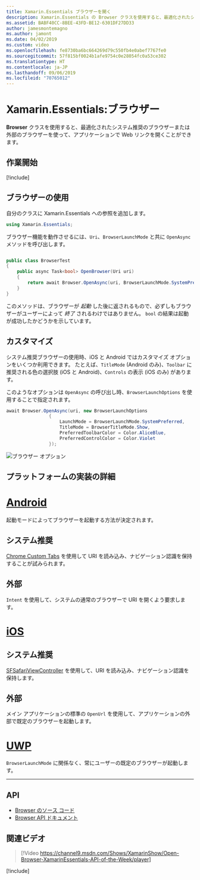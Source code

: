 ```yaml
---
title: Xamarin.Essentials ブラウザーを開く
description: Xamarin.Essentials の Browser クラスを使用すると、最適化されたシステム推奨のブラウザーまたは外部のブラウザーを使って、アプリケーションで Web リンクを開くことができます。
ms.assetid: BABF40CC-8BEE-43FD-BE12-6301DF27DD33
author: jamesmontemagno
ms.author: jamont
ms.date: 04/02/2019
ms.custom: video
ms.openlocfilehash: fe8730ba6bc664269d79c550fb4e0abef7767fe0
ms.sourcegitcommit: 57f815bf0024b1afe9754c0e28054fc0a53ce302
ms.translationtype: HT
ms.contentlocale: ja-JP
ms.lasthandoff: 09/06/2019
ms.locfileid: "70765012"
---
```

# <a name="xamarinessentials-browser"></a>Xamarin.Essentials:ブラウザー

**Browser** クラスを使用すると、最適化されたシステム推奨のブラウザーまたは外部のブラウザーを使って、アプリケーションで Web リンクを開くことができます。

## <a name="get-started"></a>作業開始

[!include[](~/essentials/includes/get-started.md)]

## <a name="using-browser"></a>ブラウザーの使用

自分のクラスに Xamarin.Essentials への参照を追加します。

```csharp
using Xamarin.Essentials;
```

ブラウザー機能を動作させるには、`Uri`、`BrowserLaunchMode` と共に `OpenAsync` メソッドを呼び出します。

```csharp

public class BrowserTest
{
    public async Task<bool> OpenBrowser(Uri uri)
    {
        return await Browser.OpenAsync(uri, BrowserLaunchMode.SystemPreferred);
    }
}
```

このメソッドは、ブラウザーが _起動_ した後に返されるもので、必ずしもブラウザーがユーザーによって _終了_ されるわけではありません。  `bool` の結果は起動が成功したかどうかを示しています。

## <a name="customization"></a>カスタマイズ

システム推奨ブラウザーの使用時、iOS と Android ではカスタマイズ オプションをいくつか利用できます。 たとえば、`TitleMode` (Android のみ)、`Toolbar` に推奨される色の選択肢 (iOS と Android)、`Controls` の表示 (iOS のみ) があります。 

このようなオプションは `OpenAsync` の呼び出し時、`BrowserLaunchOptions` を使用することで指定されます。

```csharp
await Browser.OpenAsync(uri, new BrowserLaunchOptions
                {
                    LaunchMode = BrowserLaunchMode.SystemPreferred,
                    TitleMode = BrowserTitleMode.Show,
                    PreferredToolbarColor = Color.AliceBlue,
                    PreferredControlColor = Color.Violet
                });
```

![ブラウザー オプション](images/browser-options.png)

## <a name="platform-implementation-specifics"></a>プラットフォームの実装の詳細

# <a name="androidtabandroid"></a>[Android](#tab/android)

起動モードによってブラウザーを起動する方法が決定されます。

## <a name="system-preferred"></a>システム推奨

[Chrome Custom Tabs](https://developer.chrome.com/multidevice/android/customtabs) を使用して URI を読み込み、ナビゲーション認識を保持することが試みられます。

## <a name="external"></a>外部

`Intent` を使用して、システムの通常のブラウザーで URI を開くよう要求します。

# <a name="iostabios"></a>[iOS](#tab/ios)

## <a name="system-preferred"></a>システム推奨

[SFSafariViewController](xref:SafariServices.SFSafariViewController) を使用して、URI を読み込み、ナビゲーション認識を保持します。

## <a name="external"></a>外部

メイン アプリケーションの標準の `OpenUrl` を使用して、アプリケーションの外部で既定のブラウザーを起動します。

# <a name="uwptabuwp"></a>[UWP](#tab/uwp)

`BrowserLaunchMode` に関係なく、常にユーザーの既定のブラウザーが起動します。

--------------

## <a name="api"></a>API

- [Browser のソース コード](https://github.com/xamarin/Essentials/tree/master/Xamarin.Essentials/Browser)
- [Browser API ドキュメント](xref:Xamarin.Essentials.Browser)

## <a name="related-video"></a>関連ビデオ

> [!Video https://channel9.msdn.com/Shows/XamarinShow/Open-Browser-XamarinEssentials-API-of-the-Week/player]

[!include[](~/essentials/includes/xamarin-show-essentials.md)]
